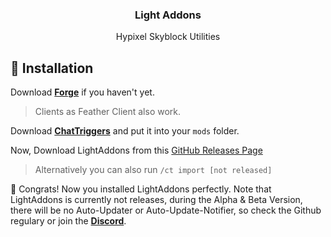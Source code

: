 <h3 align="center">Light Addons</h3>
<p align="center">Hypixel Skyblock Utilities</p>

## 📝 Installation

Download **[Forge](https://files.minecraftforge.net/net/minecraftforge/forge/index_1.8.9.html)** if you haven't yet.
> Clients as Feather Client also work.

Download **[ChatTriggers](https://www.chattriggers.com)** and put it into your `mods` folder.

Now, Download LightAddons from this [GitHub Releases Page](https://github.com/quellee/light/releases)
> Alternatively you can also run `/ct import [not released]`



:confetti_ball: Congrats! Now you installed LightAddons perfectly. Note that LightAddons is currently not releases, during the Alpha & Beta Version, there will be no Auto-Updater or Auto-Update-Notifier, so check the Github regulary or join the **[Discord](https://discord.gg/GUC3mBA49K)**.

